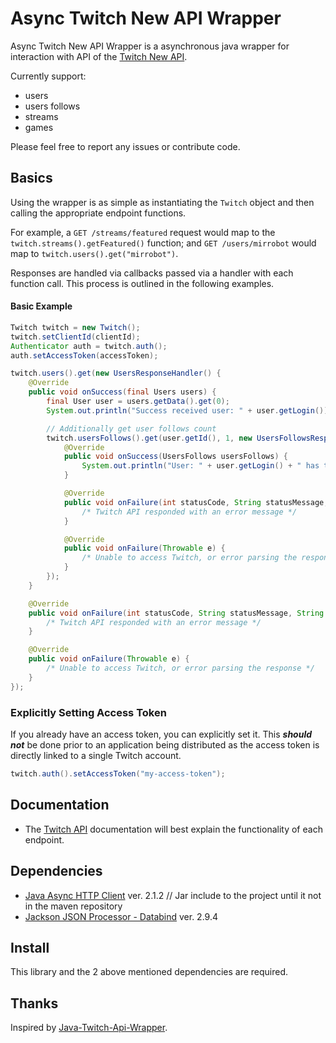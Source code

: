 # Async Twitch New API Wrapper
Async Twitch New API Wrapper is a asynchronous java wrapper for interaction with API of the [Twitch New API](https://dev.twitch.tv/docs/api/).

Currently support:
* users
* users follows
* streams
* games

Please feel free to report any issues or contribute code.

## Basics

Using the wrapper is as simple as instantiating the `Twitch` object and then calling the appropriate endpoint functions.

For example, a `GET /streams/featured` request would map to the `twitch.streams().getFeatured()` function; and `GET /users/mirrobot` would map to `twitch.users().get("mirrobot")`.

Responses are handled via callbacks passed via a handler with each function call. This process is outlined in the following examples.

#### Basic Example

```java
Twitch twitch = new Twitch();
twitch.setClientId(clientId);
Authenticator auth = twitch.auth();
auth.setAccessToken(accessToken);

twitch.users().get(new UsersResponseHandler() {
    @Override
    public void onSuccess(final Users users) {
        final User user = users.getData().get(0);
        System.out.println("Success received user: " + user.getLogin());

        // Additionally get user follows count
        twitch.usersFollows().get(user.getId(), 1, new UsersFollowsResponseHandler() {
            @Override
            public void onSuccess(UsersFollows usersFollows) {
                System.out.println("User: " + user.getLogin() + " has total follows:" + usersFollows.getTotal());
            }

            @Override
            public void onFailure(int statusCode, String statusMessage, String errorMessage) {
                /* Twitch API responded with an error message */
            }

            @Override
            public void onFailure(Throwable e) {
                /* Unable to access Twitch, or error parsing the response */
            }
        });
    }

    @Override
    public void onFailure(int statusCode, String statusMessage, String errorMessage) {
        /* Twitch API responded with an error message */
    }

    @Override
    public void onFailure(Throwable e) {
        /* Unable to access Twitch, or error parsing the response */
    }
});
```

### Explicitly Setting Access Token

If you already have an access token, you can explicitly set it. This _**should not**_ be done prior to an application being distributed as the access token is directly linked to a single Twitch account.

```java
twitch.auth().setAccessToken("my-access-token");
```

## Documentation
* The [Twitch API](https://dev.twitch.tv/docs/api/) documentation will best explain the functionality of each endpoint. 

## Dependencies

* [Java Async HTTP Client](https://github.com/urgrue/java-async-http/releases/tag/2.1.2) ver. 2.1.2 // Jar include to the project until it not in the maven repository
* [Jackson JSON Processor - Databind](http://wiki.fasterxml.com/JacksonHome) ver. 2.9.4

## Install

This library and the 2 above mentioned dependencies are required.

## Thanks

Inspired by [Java-Twitch-Api-Wrapper](https://github.com/urgrue/Java-Twitch-Api-Wrapper).
